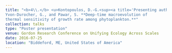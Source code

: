 ```yaml
---
title: "<b>4\\.</b> <u>Kontopoulos, D.-G.<sup><a title='Presenting author'>†</a></sup></u>, 
Yvon-Durocher, G., and Pawar, S. **Deep-time macroevolution of 
thermal sensitivity of growth rate among phytoplankton.**"
collection: talks
type: "Poster presentation"
venue: Gordon Research Conference on Unifying Ecology Across Scales
date: 2016-07-25
location: "Biddeford, ME, United States of America"
---
```

